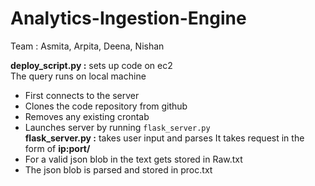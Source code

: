 # Analytics-Ingestion-Engine

Team : Asmita, Arpita, Deena, Nishan

**deploy_script.py :** sets up code on ec2   
The query runs on local machine
* First connects to the server
* Clones the code repository from github
* Removes any existing crontab
* Launches server by running `flask_server.py`  
**flask_server.py :** takes user input and parses
It takes request in the form of **ip:port/<text>**  
* For a valid json blob in <text> the text gets stored in Raw.txt
* The json blob is parsed and stored in proc.txt
